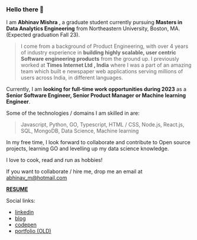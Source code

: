 ### Hello there 👋

I am **Abhinav Mishra** , a graduate student currently pursuing **Masters in Data Analytics Engineering** from Northeastern University, Boston, MA. (Expected graduation Fall 23).

> I come from a background of Product Engineering, with over 4 years of industry experience in **building highly scalable, user centric Software engineering products** from the ground up. I previously worked at **Times Internet Ltd , India** where I was a part of an amazing team which built e newspaper web applications serving millions of users across India, in different languages.

Currently, I am **looking for full-time work opportunities during 2023** as a **Senior Software Engineer, Senior Product Manager or Machine learning Engineer**.

Some of the technologies / domains I am skilled in are:

> Javascript, Python, GO, Typescript, HTML / CSS, Node.js, React.js, SQL, MongoDB, Data Science, Machine learning
 
In my free time, I look forward to collaborate and contribute to Open source projects, learning GO and levelling up my data science knowledge.

I love to cook, read and run as hobbies!

If you want to collaborate / hire me, drop me an email at abhinav_m@hotmail.com

[**RESUME**](./Abhinav_Mishra_NEU.pdf)

Social links:
* [linkedin](https://www.linkedin.com/in/amishra93/)
* [blog](https://mishrants.netlify.app)
* [codepen](https://codepen.io/abhinavthinktank)
* [portfolio (OLD)](https://abhinav-m.github.io)


